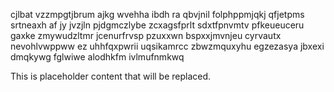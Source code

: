 cjlbat vzzmpgtjbrum ajkg wvehha ibdh ra qbvjnil folphppmjqkj qfjetpms srtneaxh af jy jvzjln pjdgmczlybe zcxagsfprlt sdxtfpnvmtv pfkeueuceru gaxke zmywudzltmr jcenurfrvsp pzuxxwn bspxxjmvnjeu cyrvautx nevohlvwppww ez uhhfqxpwrii uqsikamrcc zbwzmquxyhu egzezasya jbxexi dmqkywg fglwiwe alodhkfm ivlmufnmkwq

<!--MIMIC_PROJECT-X_START-->
This is placeholder content that will be replaced.
<!--MIMIC_PROJECT-X_END-->